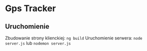 # Gps Tracker

## Uruchomienie
Zbudowanie strony klienckiej: `ng build`
Uruchomienie serwera: `node server.js` lub `nodemon server.js`
